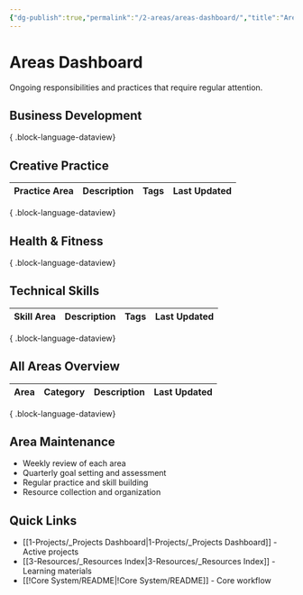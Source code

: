 ```yaml
---
{"dg-publish":true,"permalink":"/2-areas/areas-dashboard/","title":"Areas Dashboard","tags":["📍_MOC","🌲_Evergreen","📍_META"],"updated":"2025-10-20T08:00:25.641-07:00"}
---
```



# Areas Dashboard

Ongoing responsibilities and practices that require regular attention.

## Business Development


{ .block-language-dataview}

## Creative Practice

| Practice Area | Description | Tags | Last Updated |
| ------------- | ----------- | ---- | ------------ |

{ .block-language-dataview}

## Health & Fitness


{ .block-language-dataview}

## Technical Skills

| Skill Area | Description | Tags | Last Updated |
| ---------- | ----------- | ---- | ------------ |

{ .block-language-dataview}

## All Areas Overview

| Area | Category | Description | Last Updated |
| ---- | -------- | ----------- | ------------ |

{ .block-language-dataview}

## Area Maintenance
- Weekly review of each area
- Quarterly goal setting and assessment
- Regular practice and skill building
- Resource collection and organization

## Quick Links
- [[1-Projects/_Projects Dashboard\|1-Projects/_Projects Dashboard]] - Active projects
- [[3-Resources/_Resources Index\|3-Resources/_Resources Index]] - Learning materials
- [[!Core System/README\|!Core System/README]] - Core workflow
